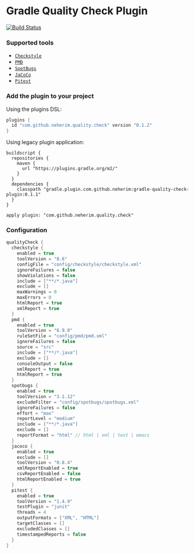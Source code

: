 # Gradle Quality Check Plugin
[![Build Status](https://travis-ci.com/neherim/gradle-quality-check-plugin.svg?branch=master)](https://travis-ci.com/neherim/gradle-quality-check-plugin)

### Supported tools

 * [`Checkstyle`](https://docs.gradle.org/current/userguide/checkstyle_plugin.html)
 * [`PMD`](https://docs.gradle.org/current/userguide/pmd_plugin.html)
 * [`SpotBugs`](https://plugins.gradle.org/plugin/com.github.spotbugs)
 * [`JaCoCo`](https://docs.gradle.org/current/userguide/jacoco_plugin.html)
 * [`Pitest`](https://plugins.gradle.org/plugin/info.solidsoft.pitest)
 
### Add the plugin to your project
Using the plugins DSL:
```groovy
plugins {
  id "com.github.neherim.quality.check" version "0.1.2"
}
```

Using legacy plugin application:
```
buildscript {
  repositories {
    maven {
      url "https://plugins.gradle.org/m2/"
    }
  }
  dependencies {
    classpath "gradle.plugin.com.github.neherim:gradle-quality-check-plugin:0.1.1"
  }
}

apply plugin: "com.github.neherim.quality.check"
```

### Configuration
```groovy
qualityCheck {
  checkstyle {
    enabled = true
    toolVersion = "8.6"
    configFile = "config/checkstyle/checkstyle.xml"
    ignoreFailures = false
    showViolations = false
    include = ["**/*.java"]
    exclude = []
    maxWarnings = 0
    maxErrors = 0
    htmlReport = true
    xmlReport = true
  }
  pmd {
    enabled = true
    toolVersion = "6.9.0"
    ruleSetFile = "config/pmd/pmd.xml"
    ignoreFailures = false
    source = "src"
    include = ["**/*.java"]
    exclude = []
    consoleOutput = false
    xmlReport = true
    htmlReport = true
  }
  spotbugs {
    enabled = true
    toolVersion = "3.1.12"
    excludeFilter = "config/spotbugs/spotbugs.xml"
    ignoreFailures = false
    effort = "max"
    reportLevel = "medium"
    include = ["**/*.java"]
    exclude = []
    reportFormat = "html" // html | xml | text | emacs
  }
  jacoco {
    enabled = true
    exclude = []
    toolVersion = "0.8.4"
    xmlReportEnabled = true
    csvReportEnabled = false
    htmlReportEnabled = true
  }
  pitest {
    enabled = true
    toolVersion = "1.4.9"
    testPlugin = "junit"
    threads = 4
    outputFormats = ["XML", "HTML"]
    targetClasses = []
    excludedClasses = []
    timestampedReports = false
  }
}
```
